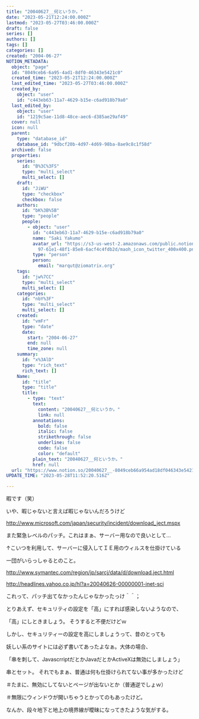 ```yaml
---
title: "20040627__何というか。"
date: "2023-05-21T12:24:00.000Z"
lastmod: "2023-05-27T03:46:00.000Z"
draft: false
series: []
authors: []
tags: []
categories: []
created: "2004-06-27"
NOTION_METADATA:
  object: "page"
  id: "8049ceb6-6a95-4ad1-8df0-46343e5421c0"
  created_time: "2023-05-21T12:24:00.000Z"
  last_edited_time: "2023-05-27T03:46:00.000Z"
  created_by:
    object: "user"
    id: "c443eb63-11a7-4629-b15e-c6ad918b79a0"
  last_edited_by:
    object: "user"
    id: "1219c5ae-11d8-48ce-aec6-d385ae29af49"
  cover: null
  icon: null
  parent:
    type: "database_id"
    database_id: "9dbcf20b-4d97-4d69-98ba-8ae9c8c1f58d"
  archived: false
  properties:
    series:
      id: "B%3C%3FS"
      type: "multi_select"
      multi_select: []
    draft:
      id: "JiWU"
      type: "checkbox"
      checkbox: false
    authors:
      id: "bK%3B%5B"
      type: "people"
      people:
        - object: "user"
          id: "c443eb63-11a7-4629-b15e-c6ad918b79a0"
          name: "Saki Yakumo"
          avatar_url: "https://s3-us-west-2.amazonaws.com/public.notion-static.com/3ad1c4\
            97-61e1-48f1-85e8-6acf4c4fdb2d/maoh_icon_twitter_400x400.png"
          type: "person"
          person:
            email: "marqut@ziomatrix.org"
    tags:
      id: "jw%7CC"
      type: "multi_select"
      multi_select: []
    categories:
      id: "nbY%3F"
      type: "multi_select"
      multi_select: []
    created:
      id: "vmFr"
      type: "date"
      date:
        start: "2004-06-27"
        end: null
        time_zone: null
    summary:
      id: "x%3AlD"
      type: "rich_text"
      rich_text: []
    Name:
      id: "title"
      type: "title"
      title:
        - type: "text"
          text:
            content: "20040627__何というか。"
            link: null
          annotations:
            bold: false
            italic: false
            strikethrough: false
            underline: false
            code: false
            color: "default"
          plain_text: "20040627__何というか。"
          href: null
  url: "https://www.notion.so/20040627__-8049ceb66a954ad18df046343e5421c0"
UPDATE_TIME: "2023-05-28T11:52:20.516Z"

---
```

<link rel="stylesheet" href="https://cdn.jsdelivr.net/npm/katex@0.16.2/dist/katex.min.css" integrity="sha384-bYdxxUwYipFNohQlHt0bjN/LCpueqWz13HufFEV1SUatKs1cm4L6fFgCi1jT643X" crossorigin="anonymous">


暇です（笑）


いや、暇じゃないと言えば暇じゃないんだろうけど


http://www.microsoft.com/japan/security/incident/download_ject.mspx


また緊急レベルのパッチ。これはまぁ、サーバー用なので良いとして…


↑こいつを利用して、サーバーに侵入してＩＥ用のウィルスを仕掛けている


一団がいらっしゃるとのこと。


http://www.symantec.com/region/jp/sarcj/data/d/download.ject.html


http://headlines.yahoo.co.jp/hl?a=20040626-00000001-inet-sci


これって、パッチ出てなかったんじゃなかったっけ＾＾；


とりあえず、セキュリティの設定を「高」にすれば感染しないようなので、


「高」にしときましょう。 そうすると不便だけどｗ


しかし、セキュリティーの設定を高にしましょうって、昔のとっても


妖しい系のサイトには必ず書いてあったよなぁ。大体の場合、


「串を刺して、JavascrriptだとかJavaだとかActiveXは無効にしましょう」


串とセット。 それでもまぁ、普通は何も仕掛けられてない事が多かったけど


＃たまに、無効にしてないとページが出ないとか（普通逆でしょｗ）


＃無限にウィンドウが開いちゃうとかってのもあったけど。


なんか、段々地下と地上の境界線が曖昧になってきたような気がする。

